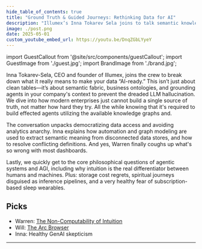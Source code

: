 ```yaml
---
hide_table_of_contents: true
title: "Ground Truth & Guided Journeys: Rethinking Data for AI"
description: "Illumex’s Inna Tokarev Sela joins to talk semantic knowledge graphs, the struggle of GenAI, and impossible hallucination-proof required for business uses."
image: ./post.png
date: 2025-05-01
custom_youtube_embed_url: https://youtu.be/DnqZGbLYyeY
---
```


import GuestCallout from '@site/src/components/guestCallout';
import GuestImage from './guest.jpg';
import BrandImage from './brand.jpg';

<GuestCallout name="Inna Tokarev Sela" link="https://www.linkedin.com/in/innatokarev/" image={GuestImage} brandImg={BrandImage} />

Inna Tokarev-Sela, CEO and founder of Illumex, joins the crew to break down what it really means to make your data “AI-ready.” This isn’t just about clean tables—it’s about semantic fabric, business ontologies, and grounding agents in your company's context to prevent the dreaded LLM hallucination. We dive into how modern enterprises just cannot build a single source of truth, not matter how hard they try. All the while knowing that it's required to build effected agents utilizing the available knowledge graphs and.

The conversation unpacks democratizing data access and avoiding analytics anarchy. Inna explains how automation and graph modeling are used to extract semantic meaning from disconnected data stores, and how to resolve conflicting definitions. And yes, Warren finally coughs up what's so wrong with most dashboards.

Lastly, we quickly get to the core philosophical questions of agentic systems and AGI, including why intuition is the real differentiator between humans and machines. Plus: storage cost regrets, spiritual journeys disguised as inference pipelines, and a very healthy fear of subscription-based sleep wearables.

## Picks  
- Warren: [The Non-Computability of Intuition](https://www.benjaminharnett.com/blog/the_use_of_intuition_in_software_engineering.html)  
- Will: [The Arc Browser](https://arc.net/)  
- Inna: Healthy GenAI skepticism
---
